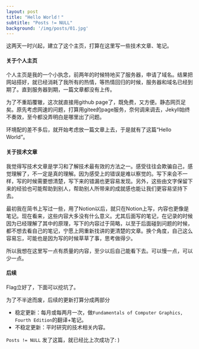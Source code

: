 ```yaml
---
layout: post
title: "Hello World！"
subtitle: "Posts != NULL"
background: '/img/posts/01.jpg'
---
```


这两天一时兴起，建立了这个主页，打算在这里写一些技术文章、笔记。

#### 关于个人主页

个人主页是我的一个小执念，前两年的时候特地买了服务器，申请了域名。结果把网站搭好，就已经消耗了我所有的热情，等热情回归的时候，服务器和域名已经到期了。直到服务器到期，一篇文章都没有上传。

为了不重蹈覆辙，这次就直接用github page了，既免费，又方便。静态网页足矣。原先考虑网速的问题，打算用gitee的page服务，奈何调来调去，Jekyll始终不奏效，至今都没弄明白是哪里出了问题。

环境配的差不多后，就开始考虑放一篇文章上去，于是就有了这篇“Hello World”。

#### 关于技术文章

我觉得写技术文章是学习和了解技术最有效的方法之一。感受往往会欺骗自己，感觉理解了，不一定是真的理解。因为感受上的错误是难以察觉的。写下来会不一样，写的时候需要想清楚，写下来的错漏也更容易发现。另外，这些由文字保留下来的经验也可能帮助到别人，帮助别人所带来的成就感也能让我们更容易坚持下去。

最初我在简书上写过一些，用了Notion以后，就只在Notion上写，内容也更像是笔记。现在看来，这些内容大多没有什么意义。尤其后面写的笔记，在记录的时候因为已经理解了其中的原理，写下的内容过于简略，以至于后面碰到问题的时候，都不想去看自己的笔记，宁愿上网重新找讲的更清楚的文章。换个角度，自己这么容易忘，可能也是因为写的时候草草了事，思考做得少。

所以我想在这里写一点有质量的内容，至少以后自己能看下去。可以慢一点，可以少一点。

#### 后续
Flag立好了，下面可以挖坑了。

为了不半途而废，后续的更新打算分成两部分
- 稳定更新：每月或每两月一次，做`Fundamentals of Computer Graphics, Fourth Edition`的翻译+笔记。
- 不稳定更新：平时研究的技术相关内容。

`Posts != NULL` 发了这篇，就已经比上次成功了: )
